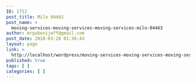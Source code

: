 ```yaml
---
ID: 1712
post_title: Milo 04463
post_name: >
  moving-services-moving-services-moving-services-milo-04463
author: mrgabonijeff@gmail.com
post_date: 2018-03-28 01:36:43
layout: page
link: >
  http://localhost/wordpress/moving-services-moving-services-moving-services-milo-04463/
published: true
tags: [ ]
categories: [ ]
---
```

